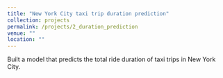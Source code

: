 ```yaml
---
title: "New York City taxi trip duration prediction"
collection: projects
permalink: /projects/2_duration_prediction
venue: ""
location: ""
---
```


Built a model that predicts the total ride duration of taxi trips in New York City.
